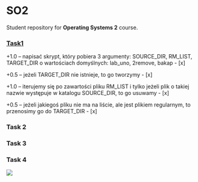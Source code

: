 # SO2

Student repository for **Operating Systems 2** course.

### [Task1](/lab1)
+1.0 – napisać skrypt, który pobiera 3 argumenty: SOURCE_DIR, RM_LIST, TARGET_DIR o wartościach domyślnych: lab_uno, 2remove, bakap - [x]

+0.5 – jeżeli TARGET_DIR nie istnieje, to go tworzymy - [x]

+1.0 – iterujemy się po zawartości pliku RM_LIST i tylko jeżeli plik o takiej nazwie występuje w katalogu SOURCE_DIR, to go usuwamy - [x]

+0.5 – jeżeli jakiegoś pliku nie ma na liście, ale jest plikiem regularnym, to przenosimy go do TARGET_DIR - [x]

### Task 2

### Task 3

### Task 4



![](https://cdn.discordapp.com/attachments/1071914685416341654/1084238637920698519/i8wiq9ddhrx71.png)
